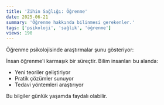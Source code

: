 ```yaml
---
title: 'Zihin Sağlığı: Öğrenme'
date: 2025-06-21
summary: 'Öğrenme hakkında bilinmesi gerekenler.'
tags: ['psikoloji', 'sağlık', 'öğrenme']
views: 190
---
```


Öğrenme psikolojisinde araştırmalar şunu gösteriyor:

İnsan öğrenme'i karmaşık bir süreçtir. Bilim insanları bu alanda:
- Yeni teoriler geliştiriyor
- Pratik çözümler sunuyor
- Tedavi yöntemleri araştırıyor

Bu bilgiler günlük yaşamda faydalı olabilir.